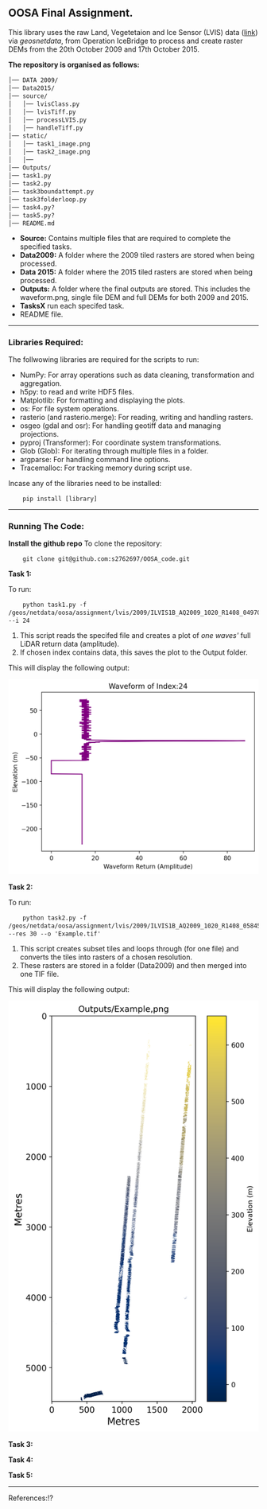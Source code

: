 ## OOSA Final Assignment.

This library uses the raw Land, Vegetetaion and Ice Sensor (LVIS) data ([link](https://lvis.gsfc.nasa.gov/Data/Data_Download.html)) via _geosnetdata_, from Operation IceBridge to process and create raster DEMs from the 20th October 2009 and 17th October 2015.

**The repository is organised as follows:**

```
│── DATA 2009/
│── Data2015/
│── source/
│   │── lvisClass.py
│   │── lvisTiff.py
│   │── processLVIS.py
│   │── handleTiff.py
│── static/
│   │── task1_image.png
│   │── task2_image.png
│   │── 
│── Outputs/
│── task1.py
│── task2.py
│── task3boundattempt.py
│── task3folderloop.py
│── task4.py?
│── task5.py?
│── README.md
```
-	**Source:** Contains multiple files that are required to complete the specified tasks.
-	**Data2009:** A folder where the 2009 tiled rasters are stored when being processed.
-	**Data 2015:** A folder where the 2015 tiled rasters are stored when being processed.
-	**Outputs:** A folder where the final outputs are stored. This includes the waveform.png, single file DEM and full DEMs for both 2009 and 2015.
-	**TasksX** run each specifed task.
-	README file.
-----
### Libraries Required: 
The follwowing libraries are required for the scripts to run:
-	NumPy: For array operations such as data cleaning, transformation and aggregation.
-	h5py: to read and write HDF5 files. 
-	Matplotlib: For formatting and displaying the plots.
-	os: For file system operations.
-	rasterio (and rasterio.merge): For reading, writing and handling rasters.
-	osgeo (gdal and osr): For handling geotiff data and managing projections.
-	pyproj (Transformer): For coordinate system transformations.
-	Glob (Glob): For iterating through multiple files in a folder.
-	argparse: For handling command line options.
-	Tracemalloc: For tracking memory during script use.

Incase any of the libraries need to be installed:
```
    pip install [library]
```
-----------
### Running The Code:
**Install the github repo**
To clone the repository:
```
    git clone git@github.com:s2762697/OOSA_code.git
```
**Task 1:**

To run:
```
    python task1.py -f /geos/netdata/oosa/assignment/lvis/2009/ILVIS1B_AQ2009_1020_R1408_049700.h5 --i 24
```  
1. This script reads the specifed file and creates a plot of _one waves'_ full LiDAR return data (amplitude). 
2. If chosen index contains data, this saves the plot to the Output folder.

This will display the following output:

![Alt text](static/task1_image.png)

**Task 2:**

To run:
```
    python task2.py -f /geos/netdata/oosa/assignment/lvis/2009/ILVIS1B_AQ2009_1020_R1408_058456.h5 --res 30 --o 'Example.tif'

```
1. This script creates subset tiles and loops through (for one file) and converts the tiles into rasters of a chosen resolution.
2. These rasters are stored in a folder (Data2009) and then merged into one TIF file.

This will display the following output:

![Alt text](static/task2_image.png)

  
**Task 3:**

**Task 4:**

**Task 5:**


----------------
References:!?

